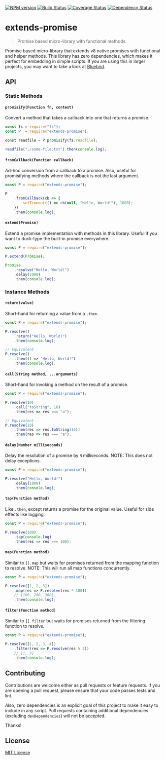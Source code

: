 [![NPM version][npm-image]][npm-url] [![Build Status][travis-image]][travis-url] [![Coverage Status][coveralls-image]][coveralls-url] [![Dependency Status][depstat-image]][depstat-url]

# extends-promise

> Promise based micro-library with functional methods.

Promise based micro-library that extends v8 native promises with functional and helper methods. This library has zero dependencies, which makes it perfect for embedding in simple scripts. If you are using this in larger projects, you may want to take a look at [Bluebird](https://github.com/petkaantonov/bluebird).

## API

### Static Methods

#### `promisify(Function fn, context)`

Convert a method that takes a callback into one that returns a promise.

```js
const fs = require("fs");
const P  = require("extends-promise");

const readfile = P.promisify(fs.readfile);

readfile("./some-file.txt").then(console.log);
```

#### `fromCallback(Function callback)`

Ad-hoc conversion from a callback to a promise. Also, useful for promisifying
methods where the callback is not the last argument.

```js
const P = require("extends-promise");

P
	.fromCallback(cb => {
		setTimeout(() => cb(null, "Hello, World!"), 1000);
	})
	.then(console.log);
```

#### `extend(Promise)`

Extend a promise implementation with methods in this library. Useful if you want
to duck-type the built-in promise everywhere.

```js
const P = require("extends-promise");

P.extend(Promise);

Promise
	.resolve("Hello, World!")
	.delay(1000)
	.then(console.log);
```

### Instance Methods

#### `return(value)`

Short-hand for returning a value from a `.then`.

```js
const P = require("extends-promise");

P.resolve()
	.return("Hello, World!")
	.then(console.log);

// Equivalent
P.resolve()
	.then(() => "Hello, World!")
	.then(console.log);
```

#### `call(String method, ...arguments)`

Short-hand for invoking a method on the result of a promise.

```js
const P = require("extends-promise");

P.resolve(10)
	.call("toString", 16)
	.then(res => res === "a");

// Equivalent
P.resolve(10)
	.then(res => res.toString(16))
	.then(res => res === "a");
```

#### `delay(Number milliseconds)`

Delay the resolution of a promise by `N` milliseconds. NOTE: This does not delay exceptions.

```js
const P = require("extends-promise");

P.resolve("Hello, World!")
	.delay(1000)
	.then(console.log);
```

#### `tap(Function method)`

Like `.then`, except returns a promise for the original value. Useful for side effects like logging.

```js
const P = require("extends-promise");

P.resolve(100)
	.tap(console.log)
	.then(res => res === 100);
```

#### `map(Function method)`

Similar to `[].map` but waits for promises returned from the mapping function to resolve. NOTE: This will run all map functions concurrently.

```js
const P = require("extends-promise");

P.resolve([1, 2, 3])
	.map(res => P.resolve(res * 100))
	// [100, 200, 300]
	.then(console.log);
```

#### `filter(Function method)`

Similar to `[].filter` but waits for promises returned from the filtering function to resolve.

```js
const P = require("extends-promise");

P.resolve([1, 2, 3, 4])
	.filter(res => P.resolve(res % 2))
	// [1, 3]
	.then(console.log);
```

## Contributing

Contributions are welcome either as pull requests or feature requests. If you are opening a pull request, please ensure that your code passes tests and lint.

Also, zero dependencies is an explicit goal of this project to make it easy to include in any script. Pull requests containing additional dependencies (excluding `devDependencies`) will not be accepted.

Thanks!

## License

[MIT License](LICENSE)

[npm-url]: https://npmjs.org/package/extends-promise
[npm-image]: https://img.shields.io/npm/v/extends-promise.svg?style=flat-square

[travis-url]: http://travis-ci.org/kjvalencik/extends-promise
[travis-image]: https://img.shields.io/travis/kjvalencik/extends-promise/master.svg?style=flat-square

[coveralls-url]: https://coveralls.io/r/kjvalencik/extends-promise
[coveralls-image]: https://img.shields.io/coveralls/kjvalencik/extends-promise/master.svg?style=flat-square

[depstat-url]: https://david-dm.org/kjvalencik/extends-promise
[depstat-image]: https://img.shields.io/david/dev/kjvalencik/extends-promise/master.svg?style=flat-square
